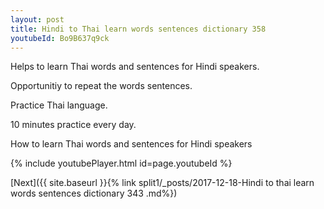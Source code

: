 ```yaml
---
layout: post
title: Hindi to Thai learn words sentences dictionary 358 
youtubeId: Bo9B637q9ck
---
```

 
 
Helps to learn Thai words and sentences for Hindi speakers.

Opportunitiy to repeat the words sentences. 

Practice Thai language. 
 
10 minutes practice every day. 
 
How to learn Thai words and sentences for Hindi speakers 
 
{% include youtubePlayer.html id=page.youtubeId %}
 
 
[Next]({{ site.baseurl }}{% link  split1/_posts/2017-12-18-Hindi to thai learn words sentences dictionary 343 .md%})
 
